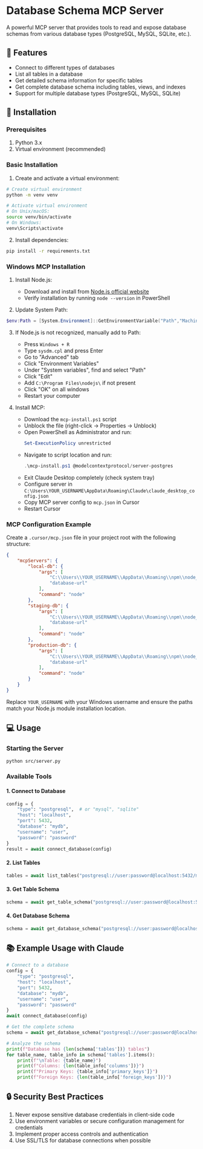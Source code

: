 # Database Schema MCP Server

A powerful MCP server that provides tools to read and expose database schemas from various database types (PostgreSQL, MySQL, SQLite, etc.).

## 🌟 Features

- Connect to different types of databases
- List all tables in a database
- Get detailed schema information for specific tables
- Get complete database schema including tables, views, and indexes
- Support for multiple database types (PostgreSQL, MySQL, SQLite)

## 🚀 Installation

### Prerequisites

1. Python 3.x
2. Virtual environment (recommended)

### Basic Installation

1. Create and activate a virtual environment:
```bash
# Create virtual environment
python -m venv venv

# Activate virtual environment
# On Unix/macOS:
source venv/bin/activate
# On Windows:
venv\Scripts\activate
```

2. Install dependencies:
```bash
pip install -r requirements.txt
```

### Windows MCP Installation

1. Install Node.js:
   - Download and install from [Node.js official website](https://nodejs.org/en/download)
   - Verify installation by running `node --version` in PowerShell

2. Update System Path:
```powershell
$env:Path = [System.Environment]::GetEnvironmentVariable("Path","Machine") + ";" + [System.Environment]::GetEnvironmentVariable("Path","User")
```

3. If Node.js is not recognized, manually add to Path:
   - Press `Windows + R`
   - Type `sysdm.cpl` and press Enter
   - Go to "Advanced" tab
   - Click "Environment Variables"
   - Under "System variables", find and select "Path"
   - Click "Edit"
   - Add `C:\Program Files\nodejs\` if not present
   - Click "OK" on all windows
   - Restart your computer

4. Install MCP:
   - Download the `mcp-install.ps1` script
   - Unblock the file (right-click → Properties → Unblock)
   - Open PowerShell as Administrator and run:
     ```powershell
     Set-ExecutionPolicy unrestricted
     ```
   - Navigate to script location and run:
     ```powershell
     .\mcp-install.ps1 @modelcontextprotocol/server-postgres
     ```
   - Exit Claude Desktop completely (check system tray)
   - Configure server in `C:\Users\YOUR_USERNAME\AppData\Roaming\Claude\claude_desktop_config.json`
   - Copy MCP server config to `mcp.json` in Cursor
   - Restart Cursor

### MCP Configuration Example

Create a `.cursor/mcp.json` file in your project root with the following structure:

```json
{
    "mcpServers": {
        "local-db": {
            "args": [
                "C:\\Users\\YOUR_USERNAME\\AppData\\Roaming\\npm\\node_modules\\@modelcontextprotocol\\server-postgres\\dist\\index.js",
                "database-url"
            ],
            "command": "node"
        },
        "staging-db": {
            "args": [
                "C:\\Users\\YOUR_USERNAME\\AppData\\Roaming\\npm\\node_modules\\@modelcontextprotocol\\server-postgres\\dist\\index.js",
                "database-url"
            ],
            "command": "node"
        },
        "production-db": {
            "args": [
                "C:\\Users\\YOUR_USERNAME\\AppData\\Roaming\\npm\\node_modules\\@modelcontextprotocol\\server-postgres\\dist\\index.js",
                "database-url"
            ],
            "command": "node"
        }
    }
}
```

Replace `YOUR_USERNAME` with your Windows username and ensure the paths match your Node.js module installation location.

## 💻 Usage

### Starting the Server

```bash
python src/server.py
```

### Available Tools

#### 1. Connect to Database
```python
config = {
    "type": "postgresql",  # or "mysql", "sqlite"
    "host": "localhost",
    "port": 5432,
    "database": "mydb",
    "username": "user",
    "password": "password"
}
result = await connect_database(config)
```

#### 2. List Tables
```python
tables = await list_tables("postgresql://user:password@localhost:5432/mydb")
```

#### 3. Get Table Schema
```python
schema = await get_table_schema("postgresql://user:password@localhost:5432/mydb", "users")
```

#### 4. Get Database Schema
```python
schema = await get_database_schema("postgresql://user:password@localhost:5432/mydb")
```

## 📚 Example Usage with Claude

```python
# Connect to a database
config = {
    "type": "postgresql",
    "host": "localhost",
    "port": 5432,
    "database": "mydb",
    "username": "user",
    "password": "password"
}
await connect_database(config)

# Get the complete schema
schema = await get_database_schema("postgresql://user:password@localhost:5432/mydb")

# Analyze the schema
print(f"Database has {len(schema['tables'])} tables")
for table_name, table_info in schema['tables'].items():
    print(f"\nTable: {table_name}")
    print(f"Columns: {len(table_info['columns'])}")
    print(f"Primary Keys: {table_info['primary_keys']}")
    print(f"Foreign Keys: {len(table_info['foreign_keys'])}")
```

## 🔒 Security Best Practices

1. Never expose sensitive database credentials in client-side code
2. Use environment variables or secure configuration management for credentials
3. Implement proper access controls and authentication
4. Use SSL/TLS for database connections when possible 